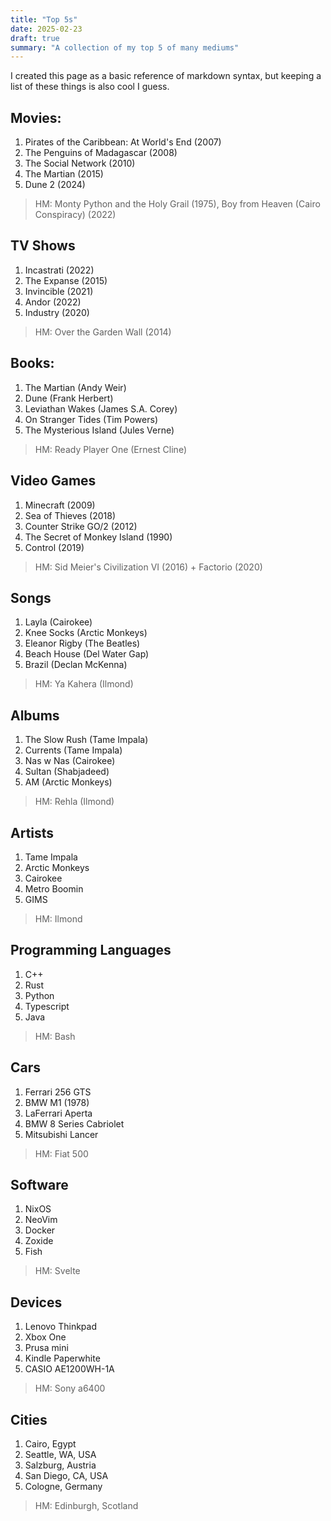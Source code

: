 ```yaml
---
title: "Top 5s"
date: 2025-02-23
draft: true
summary: "A collection of my top 5 of many mediums"
---
```

I created this page as a basic reference of markdown syntax, but keeping a list of these things is also cool I guess.

## Movies:
1. Pirates of the Caribbean: At World's End (2007)
2. The Penguins of Madagascar (2008)
3. The Social Network (2010)
4. The Martian (2015)
5. Dune 2 (2024)
> HM: Monty Python and the Holy Grail (1975), Boy from Heaven (Cairo Conspiracy) (2022)

## TV Shows
1. Incastrati (2022)
2. The Expanse (2015)
3. Invincible (2021)
4. Andor (2022)
5. Industry (2020)
> HM: Over the Garden Wall (2014)

## Books:
1. The Martian (Andy Weir)
2. Dune (Frank Herbert)
3. Leviathan Wakes (James S.A. Corey)
4. On Stranger Tides (Tim Powers)
5. The Mysterious Island (Jules Verne)
> HM: Ready Player One (Ernest Cline)

## Video Games
1. Minecraft (2009)
2. Sea of Thieves (2018)
3. Counter Strike GO/2 (2012)
4. The Secret of Monkey Island (1990)
5. Control (2019)
> HM: Sid Meier's Civilization VI (2016) + Factorio (2020)

## Songs
1. Layla (Cairokee)
2. Knee Socks (Arctic Monkeys)
3. Eleanor Rigby (The Beatles)
4. Beach House (Del Water Gap)
5. Brazil (Declan McKenna)
> HM: Ya Kahera (Ilmond)

## Albums
1. The Slow Rush (Tame Impala)
2. Currents (Tame Impala)
3. Nas w Nas (Cairokee)
4. Sultan (Shabjadeed)
5. AM (Arctic Monkeys)
> HM: Rehla (Ilmond)

## Artists
1. Tame Impala
2. Arctic Monkeys
3. Cairokee
4. Metro Boomin
5. GIMS
> HM: Ilmond

## Programming Languages
1. C++
2. Rust
3. Python
4. Typescript
5. Java
> HM: Bash

## Cars
1. Ferrari 256 GTS
2. BMW M1 (1978)
3. LaFerrari Aperta
4. BMW 8 Series Cabriolet
5. Mitsubishi Lancer
> HM: Fiat 500

## Software
1. NixOS
2. NeoVim
3. Docker
4. Zoxide
5. Fish
> HM: Svelte

## Devices
1. Lenovo Thinkpad
2. Xbox One
3. Prusa mini
4. Kindle Paperwhite
5. CASIO AE1200WH-1A
> HM: Sony a6400

## Cities
1. Cairo, Egypt
2. Seattle, WA, USA
3. Salzburg, Austria
4. San Diego, CA, USA
5. Cologne, Germany
> HM: Edinburgh, Scotland
